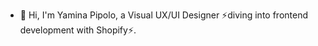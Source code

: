- 👋 Hi, I'm Yamina Pipolo, a Visual UX/UI Designer ⚡diving into frontend development with Shopify⚡.


<!---
YaminaPipolo/YaminaPipolo is a ✨ special ✨ repository because its `README.md` (this file) appears on your GitHub profile.
You can click the Preview link to take a look at your changes.
--->
